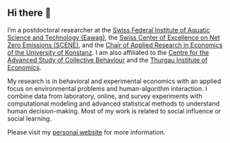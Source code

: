## Hi there 👋

I’m a postdoctoral researcher at the [Swiss Federal Institute of Aquatic Science and Technology (Eawag)](https://www.eawag.ch/en/), the [Swiss Center of Excellence on Net Zero Emissions (SCENE)](https://www.scene-project.ch/), and the [Chair of Applied Research in Economics of the University of Konstanz](https://www.wiwi.uni-konstanz.de/fischbacher/fischbacher/). I am also affiliated to the [Centre for the Advanced Study of Collective Behaviour](https://www.exc.uni-konstanz.de/collective-behaviour/) and the [Thurgau Institute of Economics](https://www.twi-kreuzlingen.ch/en/).

My research is in behavioral and experimental economics with an applied focus on environmental problems and human-algorithm interaction. I combine data from laboratory, online, and survey experiments with computational modeling and advanced statistical methods to understand human decision-making. Most of my work is related to social influence or social learning.

Please visit my [personal website](https://fdvorak.com) for more information.

<!--
**fdvorak/fdvorak** is a ✨ _special_ ✨ repository because its `README.md` (this file) appears on your GitHub profile.

Here are some ideas to get you started:

- 🔭 I’m currently working on ...
- 🌱 I’m currently learning ...
- 👯 I’m looking to collaborate on ...
- 🤔 I’m looking for help with ...
- 💬 Ask me about ...
- 📫 How to reach me: ...
- 😄 Pronouns: ...
- ⚡ Fun fact: ...
-->

